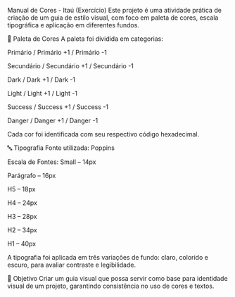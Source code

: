 
Manual de Cores - Itaú (Exercício)
Este projeto é uma atividade prática de criação de um guia de estilo visual, com foco em paleta de cores, escala tipográfica e aplicação em diferentes fundos.

🎨 Paleta de Cores
A paleta foi dividida em categorias:

Primário / Primário +1 / Primário -1

Secundário / Secundário +1 / Secundário -1

Dark / Dark +1 / Dark -1

Light / Light +1 / Light -1

Success / Success +1 / Success -1

Danger / Danger +1 / Danger -1

Cada cor foi identificada com seu respectivo código hexadecimal.

🔤 Tipografia
Fonte utilizada: Poppins

Escala de Fontes:
Small – 14px

Parágrafo – 16px

H5 – 18px

H4 – 24px

H3 – 28px

H2 – 34px

H1 – 40px

A tipografia foi aplicada em três variações de fundo: claro, colorido e escuro, para avaliar contraste e legibilidade.

🧩 Objetivo
Criar um guia visual que possa servir como base para identidade visual de um projeto, garantindo consistência no uso de cores e textos.
